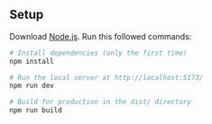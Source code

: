 
## Setup
Download [Node.js](https://nodejs.org/en/download/).
Run this followed commands:

``` bash
# Install dependencies (only the first time)
npm install

# Run the local server at http://localhost:5173/
npm run dev

# Build for production in the dist/ directory
npm run build
```

